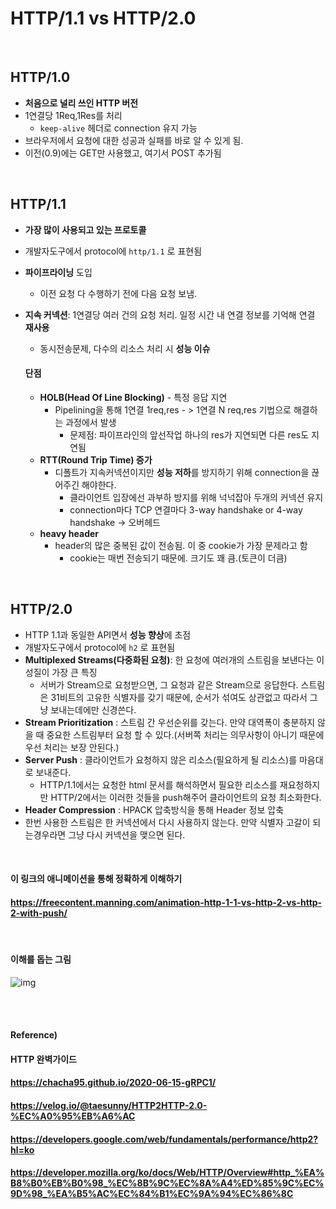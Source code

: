 # HTTP/1.1 vs HTTP/2.0

<br>

## HTTP/1.0

* **처음으로 널리 쓰인 HTTP 버전**
* 1연결당 1Req,1Res를 처리
  * `keep-alive` 헤더로 connection 유지 가능
* 브라우저에서 요청에 대한 성공과 실패를 바로 알 수 있게 됨.
* 이전(0.9)에는 GET만 사용했고, 여기서 POST 추가됨

<br>

## HTTP/1.1

* **가장 많이 사용되고 있는 프로토콜**

* 개발자도구에서 protocol에 `http/1.1`  로 표현됨 

* **파이프라이닝** 도입

  * 이전 요청 다 수행하기 전에 다음 요청 보냄.

* **지속 커넥션**: 1연결당 여러 건의 요청 처리. 일정 시간 내 연결 정보를 기억해 연결 **재사용**

  * 동시전송문제, 다수의 리소스 처리 시 **성능 이슈**

  #### 단점

  * **HOLB(Head Of Line Blocking)** - 특정 응답 지연
    * Pipelining을 통해 1연결 1req,res - > 1연결 N req,res 기법으로 해결하는 과정에서 발생
      * 문제점: 파이프라인의 앞선작업 하나의 res가 지연되면 다른 res도 지연됨
  * **RTT(Round Trip Time) 증가**
    * 디폴트가 지속커넥션이지만 **성능 저하**를 방지하기 위해 connection을 끊어주긴 해야한다.
      * 클라이언트 입장에선 과부하 방지를 위해 넉넉잡아 두개의 커넥션 유지
      * connection마다 TCP 연결마다 3-way handshake or 4-way handshake -> 오버헤드
  * **heavy header**
    * header의 많은 중복된 값이 전송됨. 이 중 cookie가 가장 문제라고 함
      * cookie는 매번 전송되기 때문에. 크기도 꽤 큼.(토큰이 더큼)

<br>

## HTTP/2.0

* HTTP 1.1과 동일한 API면서 **성능 향상**에 초점
* 개발자도구에서 protocol에 `h2`  로 표현됨
* **Multiplexed Streams(다중화된 요청)**: 한 요청에 여러개의 스트림을 보낸다는 이 성질이 가장 큰 특징
  * 서버가 Stream으로 요청받으면, 그 요청과 같은 Stream으로 응답한다. 스트림은 31비트의 고유한 식별자를 갖기 때문에, 순서가 섞여도 상관없고 따라서 그냥 보내는데에만 신경쓴다.
* **Stream Prioritization** : 스트림 간  우선순위를 갖는다. 만약 대역폭이 충분하지 않을 때 중요한 스트림부터 요청 할 수 있다.(서버쪽 처리는 의무사항이 아니기 때문에 우선 처리는 보장 안된다.)
* **Server Push** : 클라이언트가 요청하지 않은 리소스(필요하게 될 리소스)를 마음대로 보내준다.
  * HTTP/1.1에서는 요청한 html 문서를 해석하면서 필요한 리소스를 재요청하지만 HTTP/2에서는 이러한 것들을 push해주어 클라이언트의 요청 최소화한다.
* **Header Compression** : HPACK 압축방식을 통해 Header 정보 압축
* 한번 사용한 스트림은 한 커넥션에서 다시 사용하지 않는다. 만약 식별자 고갈이 되는경우라면 그냥 다시 커넥션을 맺으면 된다.

<br>

#### 이 링크의 애니메이션을 통해 정확하게 이해하기

#### https://freecontent.manning.com/animation-http-1-1-vs-http-2-vs-http-2-with-push/

<br>

#### 이해를 돕는 그림

![img](https://user-images.githubusercontent.com/31475037/89241056-d77c9480-d638-11ea-8ef4-7d9d475ac560.png)

<br><br>

#### Reference)

#### HTTP 완벽가이드

#### https://chacha95.github.io/2020-06-15-gRPC1/

#### https://velog.io/@taesunny/HTTP2HTTP-2.0-%EC%A0%95%EB%A6%AC

#### https://developers.google.com/web/fundamentals/performance/http2?hl=ko

#### https://developer.mozilla.org/ko/docs/Web/HTTP/Overview#http_%EA%B8%B0%EB%B0%98_%EC%8B%9C%EC%8A%A4%ED%85%9C%EC%9D%98_%EA%B5%AC%EC%84%B1%EC%9A%94%EC%86%8C
